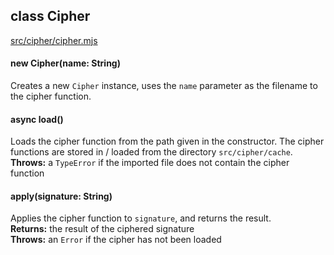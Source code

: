 ## class Cipher
[src/cipher/cipher.mjs](/src/cipher/cipher.mjs)

#### new Cipher(name: String)
Creates a new `Cipher` instance, uses the `name` parameter as the filename to the cipher function.

#### async load()
Loads the cipher function from the path given in the constructor. The cipher functions are stored in / loaded from the directory `src/cipher/cache`\.  
<b>Throws:</b> a `TypeError` if the imported file does not contain the cipher function

#### apply(signature: String)
Applies the cipher function to `signature`, and returns the result.  
<b>Returns:</b> the result of the ciphered signature  
<b>Throws:</b> an `Error` if the cipher has not been loaded
